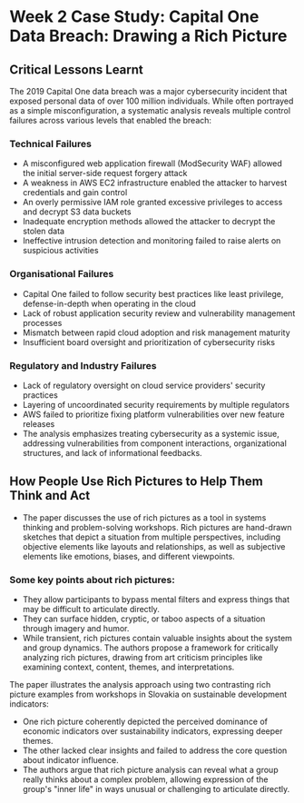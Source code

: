 # Week 2 Case Study: Capital One Data Breach: Drawing a Rich Picture

## Critical Lessons Learnt 
The 2019 Capital One data breach was a major cybersecurity incident that exposed personal data of over 100 million individuals. While often portrayed as a simple misconfiguration, a systematic analysis reveals multiple control failures across various levels that enabled the breach:

### Technical Failures
- A misconfigured web application firewall (ModSecurity WAF) allowed the initial server-side request forgery attack
- A weakness in AWS EC2 infrastructure enabled the attacker to harvest credentials and gain control
- An overly permissive IAM role granted excessive privileges to access and decrypt S3 data buckets
- Inadequate encryption methods allowed the attacker to decrypt the stolen data
- Ineffective intrusion detection and monitoring failed to raise alerts on suspicious activities

### Organisational Failures
- Capital One failed to follow security best practices like least privilege, defense-in-depth when operating in the cloud
- Lack of robust application security review and vulnerability management processes
- Mismatch between rapid cloud adoption and risk management maturity
- Insufficient board oversight and prioritization of cybersecurity risks

### Regulatory and Industry Failures
- Lack of regulatory oversight on cloud service providers' security practices
- Layering of uncoordinated security requirements by multiple regulators
- AWS failed to prioritize fixing platform vulnerabilities over new feature releases
- The analysis emphasizes treating cybersecurity as a systemic issue, addressing vulnerabilities from component interactions, organizational structures, and lack of informational feedbacks.

## How People Use Rich Pictures to Help Them Think and Act
- The paper discusses the use of rich pictures as a tool in systems thinking and problem-solving workshops. Rich pictures are hand-drawn sketches that depict a situation from multiple perspectives, including objective elements like layouts and relationships, as well as subjective elements like emotions, biases, and different viewpoints.

### Some key points about rich pictures:
- They allow participants to bypass mental filters and express things that may be difficult to articulate directly.
- They can surface hidden, cryptic, or taboo aspects of a situation through imagery and humor.
- While transient, rich pictures contain valuable insights about the system and group dynamics.
The authors propose a framework for critically analyzing rich pictures, drawing from art criticism principles like examining context, content, themes, and interpretations.

The paper illustrates the analysis approach using two contrasting rich picture examples from workshops in Slovakia on sustainable development indicators:
- One rich picture coherently depicted the perceived dominance of economic indicators over sustainability indicators, expressing deeper themes.
- The other lacked clear insights and failed to address the core question about indicator influence.
- The authors argue that rich picture analysis can reveal what a group really thinks about a complex problem, allowing expression of the group's "inner life" in ways unusual or challenging to articulate directly.

